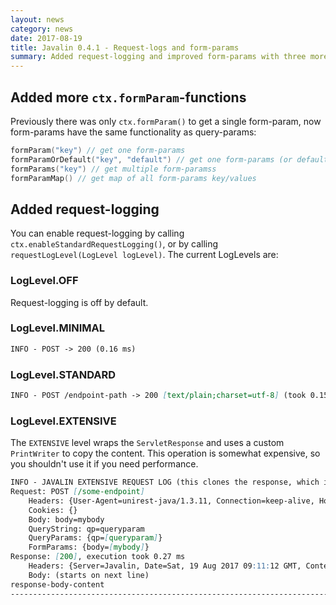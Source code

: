 ```yaml
---
layout: news
category: news
date: 2017-08-19
title: Javalin 0.4.1 - Request-logs and form-params
summary: Added request-logging and improved form-params with three more functions
---
```


## Added more `ctx.formParam`-functions
Previously there was only `ctx.formParam()` to get a single form-param,
now form-params have the same functionality as query-params:

```kotlin
formParam("key") // get one form-params
formParamOrDefault("key", "default") // get one form-params (or default if null)
formParams("key") // get multiple form-paramss
formParamMap() // get map of all form-params key/values
```

## Added request-logging
You can enable request-logging by calling `ctx.enableStandardRequestLogging()`,
or by calling `requestLogLevel(LogLevel logLevel)`. The current LogLevels are:

### LogLevel.OFF
Request-logging is off by default.

### LogLevel.MINIMAL
```markdown
INFO - POST -> 200 (0.16 ms)
```

### LogLevel.STANDARD
```markdown
INFO - POST /endpoint-path -> 200 [text/plain;charset=utf-8] (took 0.15 ms)
```

### LogLevel.EXTENSIVE
The `EXTENSIVE` level wraps the `ServletResponse` and uses a custom `PrintWriter` to copy the content.
This operation is somewhat expensive, so you shouldn't use it if you need performance.

```markdown
INFO - JAVALIN EXTENSIVE REQUEST LOG (this clones the response, which is an expensive operation):
Request: POST [/some-endpoint]
    Headers: {User-Agent=unirest-java/1.3.11, Connection=keep-alive, Host=localhost:51958, Accept-Encoding=gzip, Content-Length=4, Content-Type=text/plain; charset=UTF-8}
    Cookies: {}
    Body: body=mybody
    QueryString: qp=queryparam
    QueryParams: {qp=[queryparam]}
    FormParams: {body=[mybody]}
Response: [200], execution took 0.27 ms
    Headers: {Server=Javalin, Date=Sat, 19 Aug 2017 09:11:12 GMT, Content-Type=text/plain;charset=utf-8}
    Body: (starts on next line)
response-body-content
----------------------------------------------------------------------------------
```
